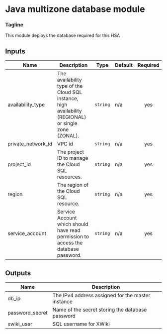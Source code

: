 # Java multizone database module

### Tagline
This module deploys the database required for this HSA

<!-- BEGINNING OF PRE-COMMIT-TERRAFORM DOCS HOOK -->
## Inputs

| Name | Description | Type | Default | Required |
|------|-------------|------|---------|:--------:|
| availability\_type | The availability type of the Cloud SQL instance, high availability (REGIONAL) or single zone (ZONAL). | `string` | n/a | yes |
| private\_network\_id | VPC id | `string` | n/a | yes |
| project\_id | The project ID to manage the Cloud SQL resources. | `string` | n/a | yes |
| region | The region of the Cloud SQL resource. | `string` | n/a | yes |
| service\_account | Service Account which should have read permission to access the database password. | `string` | n/a | yes |

## Outputs

| Name | Description |
|------|-------------|
| db\_ip | The IPv4 address assigned for the master instance |
| password\_secret | Name of the secret storing the database password |
| xwiki\_user | SQL username for XWiki |

<!-- END OF PRE-COMMIT-TERRAFORM DOCS HOOK -->
